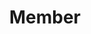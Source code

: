 ---
title: "Member"
name: "abc def"
linkedin: "#"
github: "#"
image: "images/members/default.jpg"
draft: false
weight: 4
---